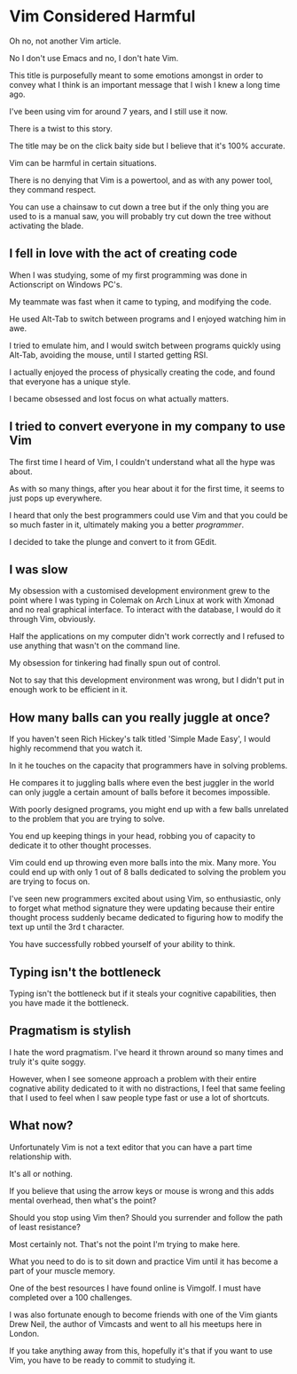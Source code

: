 # Vim Considered Harmful

Oh no, not another Vim article.

No I don't use Emacs and no, I don't hate Vim.

This title is purposefully meant to some emotions amongst in order to convey what I think is an important message that I wish I knew a long time ago.

I've been using vim for around 7 years, and I still use it now.

There is a twist to this story.

The title may be on the click baity side but I believe that it's 100% accurate.

Vim can be harmful in certain situations.

There is no denying that Vim is a powertool, and as with any power tool, they command respect.

You can use a chainsaw to cut down a tree but if the only thing you are used to is a manual saw, you will probably try cut down the tree without
activating the blade.

## I fell in love with the act of creating code

When I was studying, some of my first programming was done in Actionscript on Windows PC's.

My teammate was fast when it came to typing, and modifying the code.

He used Alt-Tab to switch between programs and I enjoyed watching him in awe.

I tried to emulate him, and I would switch between programs quickly using Alt-Tab, avoiding the mouse, until I started getting RSI.

I actually enjoyed the process of physically creating the code, and found that everyone has a unique style.

I became obsessed and lost focus on what actually matters.

## I tried to convert everyone in my company to use Vim

The first time I heard of Vim, I couldn't understand what all the hype was about.

As with so many things, after you hear about it for the first time, it seems to just pops up everywhere.

I heard that only the best programmers could use Vim and that you could be so much faster in it, ultimately making you a better *programmer*.

I decided to take the plunge and convert to it from GEdit.

## I was slow

My obsession with a customised development environment grew to the point where I was typing in Colemak on Arch Linux at work with Xmonad and no real graphical interface.  To interact with the database, I would do it through Vim, obviously.

Half the applications on my computer didn't work correctly and I refused to use anything that wasn't on the command line.

My obsession for tinkering had finally spun out of control.

Not to say that this development environment was wrong, but I didn't put in enough work to be efficient in it.

## How many balls can you really juggle at once?

If you haven't seen Rich Hickey's talk titled 'Simple Made Easy', I would highly recommend that you watch it.

In it he touches on the capacity that programmers have in solving problems.

He compares it to juggling balls where even the best juggler in the world can only juggle a certain amount of balls before it becomes impossible.

With poorly designed programs, you might end up with a few balls unrelated to the problem that you are trying to solve.

You end up keeping things in your head, robbing you of capacity to dedicate it to other thought processes.

Vim could end up throwing even more balls into the mix.  Many more.
You could end up with only 1 out of 8 balls dedicated to solving the problem you are trying to focus on.

I've seen new programmers excited about using Vim, so enthusiastic, only to forget what method signature they were updating because their entire thought
process suddenly became dedicated to figuring how to modify the text up until the 3rd t character.

You have successfully robbed yourself of your ability to think.

## Typing isn't the bottleneck

Typing isn't the bottleneck but if it steals your cognitive capabilities, then you have made it the bottleneck.

## Pragmatism is stylish

I hate the word pragmatism.  I've heard it thrown around so many times and truly it's quite soggy.

However, when I see someone approach a problem with their entire cognative ability dedicated to it with no distractions, I feel that same feeling that
I used to feel when I saw people type fast or use a lot of shortcuts.

## What now?

Unfortunately Vim is not a text editor that you can have a part time relationship with.

It's all or nothing.

If you believe that using the arrow keys or mouse is wrong and this adds mental overhead, then what's the point?

Should you stop using Vim then? Should you surrender and follow the path of least resistance?

Most certainly not. That's not the point I'm trying to make here.

What you need to do is to sit down and practice Vim until it has become a part of your muscle memory.

One of the best resources I have found online is Vimgolf.  I must have completed over a 100 challenges.

I was also fortunate enough to become friends with one of the Vim giants Drew Neil, the author of Vimcasts and went to all his meetups here in London.

If you take anything away from this, hopefully it's that if you want to use Vim, you have to be ready to commit to studying it.
